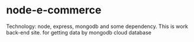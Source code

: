# node-e-commerce
Technology: node, express, mongodb and some dependency.
This is work back-end site. for getting data by mongodb cloud database
